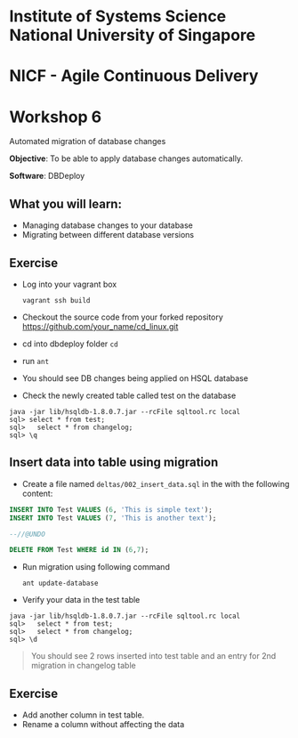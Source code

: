 # Institute of Systems Science National University of Singapore


# NICF - Agile Continuous Delivery


# Workshop 6

Automated migration of database changes

**Objective**: To be able to apply database changes automatically.


**Software**: DBDeploy

## What you will learn:

* Managing database changes to your database
* Migrating between different database versions


## Exercise

* Log into your vagrant box

    `vagrant ssh build`

* Checkout the source code from your forked repository https://github.com/your_name/cd_linux.git
* cd into dbdeploy folder `cd `
* run `ant`
* You should see DB changes being applied on HSQL database
* Check the newly created table called test on the database

```
java -jar lib/hsqldb-1.8.0.7.jar --rcFile sqltool.rc local  
sql> select * from test;
sql>   select * from changelog;
sql> \q
```

## Insert data into table using migration

* Create a file named `deltas/002_insert_data.sql` in the with the following content:

```sql
INSERT INTO Test VALUES (6, 'This is simple text');
INSERT INTO Test VALUES (7, 'This is another text');

--//@UNDO

DELETE FROM Test WHERE id IN (6,7);

```

* Run migration using following command

    `ant update-database`

* Verify your data in the test table

```
java -jar lib/hsqldb-1.8.0.7.jar --rcFile sqltool.rc local
sql>   select * from test;
sql>   select * from changelog;
sql> \d
```

> You should see 2 rows inserted into test table and an entry for 2nd migration in changelog table

## Exercise

* Add another column in test table.
* Rename a column without affecting the data
